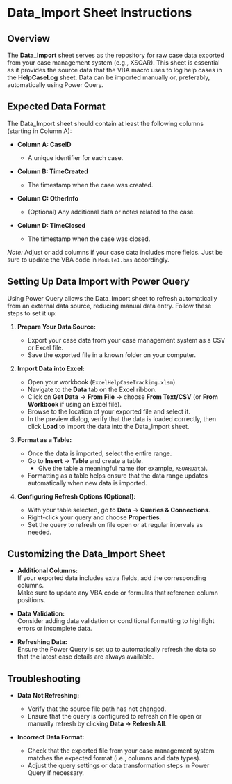 # Data_Import Sheet Instructions

## Overview

The **Data_Import** sheet serves as the repository for raw case data exported from your case management system (e.g., XSOAR). This sheet is essential as it provides the source data that the VBA macro uses to log help cases in the **HelpCaseLog** sheet. Data can be imported manually or, preferably, automatically using Power Query.

## Expected Data Format

The Data_Import sheet should contain at least the following columns (starting in Column A):

- **Column A: CaseID**  
  - A unique identifier for each case.
  
- **Column B: TimeCreated**  
  - The timestamp when the case was created.
  
- **Column C: OtherInfo**  
  - (Optional) Any additional data or notes related to the case.
  
- **Column D: TimeClosed**  
  - The timestamp when the case was closed.

*Note:* Adjust or add columns if your case data includes more fields. Just be sure to update the VBA code in `Module1.bas` accordingly.

## Setting Up Data Import with Power Query

Using Power Query allows the Data_Import sheet to refresh automatically from an external data source, reducing manual data entry. Follow these steps to set it up:

1. **Prepare Your Data Source:**
   - Export your case data from your case management system as a CSV or Excel file.
   - Save the exported file in a known folder on your computer.

2. **Import Data into Excel:**
   - Open your workbook (`ExcelHelpCaseTracking.xlsm`).
   - Navigate to the **Data** tab on the Excel ribbon.
   - Click on **Get Data** → **From File** → choose **From Text/CSV** (or **From Workbook** if using an Excel file).
   - Browse to the location of your exported file and select it.
   - In the preview dialog, verify that the data is loaded correctly, then click **Load** to import the data into the Data_Import sheet.

3. **Format as a Table:**
   - Once the data is imported, select the entire range.
   - Go to **Insert** → **Table** and create a table.  
     - Give the table a meaningful name (for example, `XSOARData`).
   - Formatting as a table helps ensure that the data range updates automatically when new data is imported.

4. **Configuring Refresh Options (Optional):**
   - With your table selected, go to **Data** → **Queries & Connections**.
   - Right-click your query and choose **Properties**.
   - Set the query to refresh on file open or at regular intervals as needed.

## Customizing the Data_Import Sheet

- **Additional Columns:**  
  If your exported data includes extra fields, add the corresponding columns.  
  Make sure to update any VBA code or formulas that reference column positions.
  
- **Data Validation:**  
  Consider adding data validation or conditional formatting to highlight errors or incomplete data.
  
- **Refreshing Data:**  
  Ensure the Power Query is set up to automatically refresh the data so that the latest case details are always available.

## Troubleshooting

- **Data Not Refreshing:**
  - Verify that the source file path has not changed.
  - Ensure that the query is configured to refresh on file open or manually refresh by clicking **Data → Refresh All**.
  
- **Incorrect Data Format:**
  - Check that the exported file from your case management system matches the expected format (i.e., columns and data types).
  - Adjust the query settings or data transformation steps in Power Query if necessary.
